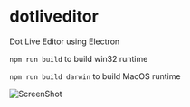 # dotliveditor
Dot Live Editor using Electron

`npm run build`
to build win32 runtime

`npm run build darwin`
to build MacOS runtime

![ScreenShot](http://wx2.sinaimg.cn/large/61d779dfly1feivnfvfqlj211v0lcq4t.jpg)
